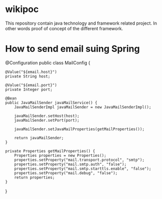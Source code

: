 # wikipoc
This repository contain java technology and framework related project. In other words proof of concept of the different framework.

# How to send email suing Spring

@Configuration 
public class MailConfig {

    @Value("${email.host}")
    private String host;

    @Value("${email.port}")
    private Integer port;

    @Bean
    public JavaMailSender javaMailService() {
        JavaMailSenderImpl javaMailSender = new JavaMailSenderImpl();

        javaMailSender.setHost(host);
        javaMailSender.setPort(port);

        javaMailSender.setJavaMailProperties(getMailProperties());

        return javaMailSender;
    }

    private Properties getMailProperties() {
        Properties properties = new Properties();
        properties.setProperty("mail.transport.protocol", "smtp");
        properties.setProperty("mail.smtp.auth", "false");
        properties.setProperty("mail.smtp.starttls.enable", "false");
        properties.setProperty("mail.debug", "false");
        return properties;
    }
}
